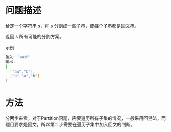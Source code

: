 # 问题描述

给定一个字符串 s，将 s 分割成一些子串，使每个子串都是回文串。

返回 s 所有可能的分割方案。

示例:
```bash
输入: "aab"
输出:
[
  ["aa","b"],
  ["a","a","b"]
]
```

# 方法

分两步来看，对于Partition问题，需要遍历所有子集的情况，一般采用回溯法，而题目要求是回文，所以第二步需要在遍历子集中加入回文的判断。